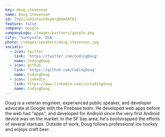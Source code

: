 ```yaml
---
key: doug_stevenson
name: Doug Stevenson
id: TYg2ilah2zPash9vpmrgBdm5AT02
feature: false
company: Google
companyLogo: /images/partners/google.png
city: 'Sunnyvale, USA'
photo: /images/speakers/doug_stevenson.jpg
socials:
  - icon: twitter
    link: 'https://twitter.com/CodingDoug'
    name: CodingDoug
  - icon: github
    link: 'https://github.com/CodingDoug'
    name: CodingDoug
  - icon: linkedin
    link: https://www.linkedin.com/in/codingdoug
    name: CodingDoug
---
```

Doug is a veteran engineer, experienced public speaker, and developer advocate at Google with the Firebase team.  He developed web apps before the web had "apps", and developed for Android since the very first Android device was on the market.  In the SF bay area, he's bootstrapped the efforts of several startups.  Outside of work, Doug follows professional ice hockey and enjoys craft beer.